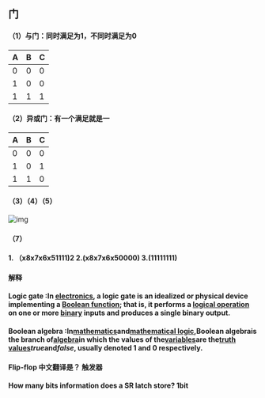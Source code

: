 ##  门

####  （1）与门：同时满足为1，不同时满足为0



| A    | B    | C    |
| ---- | ---- | ---- |
| 0    | 0    | 0    |
| 1    | 0    | 0    |
| 1    | 1    | 1    |



####  （2）异或门：有一个满足就是一

| A    | B    | C    |
| ---- | ---- | ---- |
| 0    | 0    | 0    |
| 1    | 0    | 1    |
| 1    | 1    | 0    |

####  （3）（4）（5）

![img](https://wx1.sinaimg.cn/mw690/006K3VXegy1fwhb57ljcgj31kw23v7wi.jpg)

####  （7）

####  1. （x8x7x6x51111)2    2.(x8x7x6x50000)   3.(11111111)

####  解释

####  Logic gate :In [electronics](https://en.wikipedia.org/wiki/Electronics), a **logic gate** is an idealized or physical device implementing a [Boolean function](https://en.wikipedia.org/wiki/Boolean_function); that is, it performs a [logical operation](https://en.wikipedia.org/wiki/Logical_operation) on one or more [binary](https://en.wikipedia.org/wiki/Binary_number) inputs and produces a single binary output.

####  Boolean algebra  :In[mathematics](https://en.wikipedia.org/wiki/Mathematics)and[mathematical logic](https://en.wikipedia.org/wiki/Mathematical_logic),**Boolean algebra**is the branch of[algebra](https://en.wikipedia.org/wiki/Algebra)in which the values of the[variables](https://en.wikipedia.org/wiki/Variable_(mathematics))are the[truth values](https://en.wikipedia.org/wiki/Truth_value)*true*and*false*, usually denoted 1 and 0 respectively.

####  Flip-flop 中文翻译是？ 触发器

####   How many bits information does a SR latch store?  1bit 